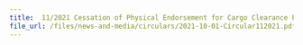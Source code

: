 ```yaml
---
title:  11/2021 Cessation of Physical Endorsement for Cargo Clearance Permits (CCPs)
file_url: /files/news-and-media/circulars/2021-10-01-Circular112021.pdf
---
```

